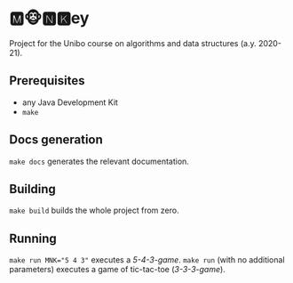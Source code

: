 # 🅼🐵🅽🅺ey
Project for the Unibo course on algorithms and data structures (a.y. 2020-21).

## Prerequisites
- any Java Development Kit
- `make`

## Docs generation
`make docs` generates the relevant documentation.

## Building
`make build` builds the whole project from zero.

## Running
`make run MNK="5 4 3"` executes a _5-4-3-game_. `make run` (with no additional
parameters) executes a game of tic-tac-toe (_3-3-3-game_).
